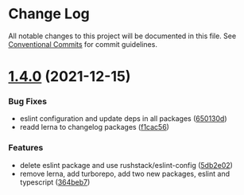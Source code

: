 # Change Log

All notable changes to this project will be documented in this file.
See [Conventional Commits](https://conventionalcommits.org) for commit guidelines.

# [1.4.0](https://github.com/ceopaludetto/ceop/compare/@ceop/plugin-css@1.2.11...@ceop/plugin-css@1.4.0) (2021-12-15)


### Bug Fixes

* eslint configuration and update deps in all packages ([650130d](https://github.com/ceopaludetto/ceop/commit/650130dc2064b043eee94f6ba53284254d33a79b))
* readd lerna to changelog packages ([f1cac56](https://github.com/ceopaludetto/ceop/commit/f1cac5683ac7b3ecf9db0a3bcd0148a4f5ce6eea))


### Features

* delete eslint package and use rushstack/eslint-config ([5db2e02](https://github.com/ceopaludetto/ceop/commit/5db2e027cfb6bf17ac497aa9e6a89268cc704acc))
* remove lerna, add turborepo, add two new packages, eslint and typescript ([364beb7](https://github.com/ceopaludetto/ceop/commit/364beb72ca2b8776e9feba6b6143e6fb9dc6ae78))
